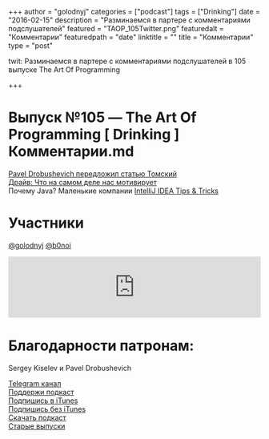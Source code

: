 +++
author = "golodnyj"
categories = ["podcast"]
tags = ["Drinking"]
date = "2016-02-15"
description = "Разминаемся в партере с комментариями подслушателей"
featured = "TAOP_105Twitter.png"
featuredalt = "Комментарии"
featuredpath = "date"
linktitle = ""
title = "Комментарии"
type = "post"

twit: Разминаемся в партере с комментариями подслушателей в 105 выпуске The Art Of Programming

+++
# Выпуск №105 — The Art Of Programming [ Drinking ] Комментарии.md

[Pavel Drobushevich передложил статью Томский](http://bit.ly/TAOP105web)  
[Драйв: Что на самом деле нас мотивирует](http://bit.ly/TAOP105drive)  
Почему Java?
Маленькие компании
[IntelliJ IDEA Tips & Tricks](http://bit.ly/TAOP105IDEATips)

# Участники
[@golodnyj](https://twitter.com/golodnyj/) 
[@b0noi](https://twitter.com/b0noi)  

<iframe title="Выпуск №105 — The Art Of Programming [ Drinking ] Комментарии" src="https://www.podbean.com/media/player/2pqnx-5cac7a-pb?from=share&skin=1&share=1&fonts=Helvetica&download=1&version=1&skin=1&btn-skin=107" height="122" width="100%" style="border: none;" scrolling="no" data-name="pb-iframe-player"></iframe>

# Благодарности патронам:
Sergey Kiselev и Pavel Drobushevich

[Telegram канал](http://bit.ly/taoplive)  
[Поддержи подкаст](http://bit.ly/TAOPpatron)  
[Подпишись в iTunes](http://bit.ly/TAOPiTunes)  
[Подпишись без iTunes](http://bit.ly/TAOPrss)   
[Скачать подкаст](http://bit.ly/TAOP105mp3)  
[Старые выпуски](http://bit.ly/oldtaop)  